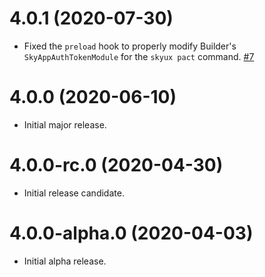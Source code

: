 # 4.0.1 (2020-07-30)

- Fixed the `preload` hook to properly modify Builder's `SkyAppAuthTokenModule` for the `skyux pact` command. [#7](https://github.com/blackbaud/skyux-sdk-builder-plugin-pact/pull/7)

# 4.0.0 (2020-06-10)

- Initial major release.

# 4.0.0-rc.0 (2020-04-30)

- Initial release candidate.

# 4.0.0-alpha.0 (2020-04-03)

- Initial alpha release.
